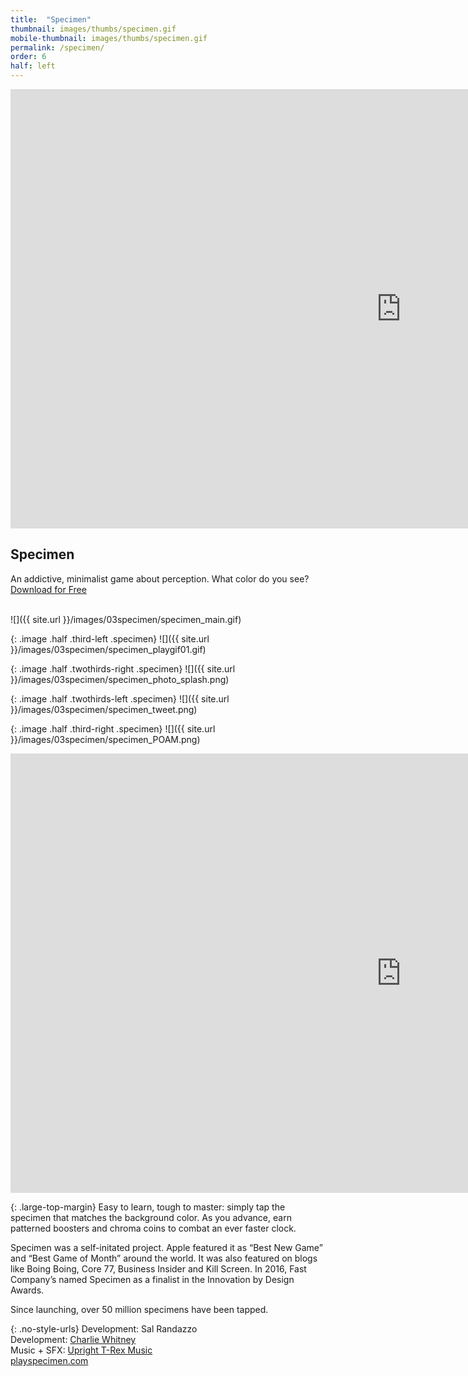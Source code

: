 ```yaml
---
title:  "Specimen"
thumbnail: images/thumbs/specimen.gif
mobile-thumbnail: images/thumbs/specimen.gif
permalink: /specimen/
order: 6
half: left
---
```


<div class='embed-container'>
<iframe src="https://player.vimeo.com/video/133349411?color=f16961&title=0&byline=0&portrait=0" width="1250" height="703" frameborder="0" webkitallowfullscreen mozallowfullscreen allowfullscreen></iframe>
</div>

## **Specimen**
An addictive, minimalist game about perception.  What color do you see? <a href="https://itunes.apple.com/us/app/specimen-a-game-about-color/id999930535?mt=8">Download for Free</a>
<br/>
<br/>



![]({{ site.url }}/images/03specimen/specimen_main.gif)

{: .image .half .third-left .specimen}
![]({{ site.url }}/images/03specimen/specimen_playgif01.gif)

{: .image .half .twothirds-right .specimen}
![]({{ site.url }}/images/03specimen/specimen_photo_splash.png)

{: .image .half .twothirds-left .specimen}
![]({{ site.url }}/images/03specimen/specimen_tweet.png)

{: .image .half .third-right .specimen}
![]({{ site.url }}/images/03specimen/specimen_POAM.png)

<div class="clear"></div>

<div class='embed-container'>
  <iframe width="1250" height="703" src="https://www.youtube.com/embed/qTdryqSqaF4?rel=0&amp;showinfo=0" frameborder="0" allowfullscreen></iframe>
</div>


{: .large-top-margin}
Easy to learn, tough to master: simply tap the specimen that matches the background color. As you advance, earn patterned boosters and chroma coins to combat an ever faster clock. 

Specimen was a self-initated project. Apple featured it as “Best New Game” and “Best Game of Month” around the world. It was also featured on blogs like Boing Boing, Core 77, Business Insider and Kill Screen. In 2016, Fast Company’s named Specimen as a finalist in the Innovation by Design Awards.

Since launching, over 50 million specimens have been tapped.
 
{: .no-style-urls}
Development: Sal Randazzo<br/>
Development: [Charlie Whitney](http://sharkbox.com/)<br/>
Music + SFX: [Upright T-Rex Music](http://uprighttrexmusic.com/)<br/>
[playspecimen.com](http://playspecimen.com)
